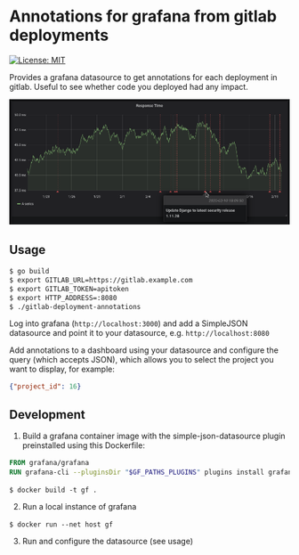 # Annotations for grafana from gitlab deployments

[![License: MIT](https://img.shields.io/badge/License-MIT-yellow.svg)](https://opensource.org/licenses/MIT)

Provides a grafana datasource to get annotations for each deployment in
gitlab. Useful to see whether code you deployed had any impact.

![Screenshot](extra/screenshot.png)

## Usage

```shell
$ go build
$ export GITLAB_URL=https://gitlab.example.com
$ export GITLAB_TOKEN=apitoken 
$ export HTTP_ADDRESS=:8080
$ ./gitlab-deployment-annotations
```

Log into grafana (`http://localhost:3000`) and add a SimpleJSON datasource
and point it to your datasource, e.g. ``http://localhost:8080``

Add annotations to a dashboard using your datasource and configure the query
(which accepts JSON), which allows you to select the project you want to
display, for example:

```json
{"project_id": 16}
```

## Development

1. Build a grafana container image with the simple-json-datasource plugin
preinstalled using this Dockerfile:

```Dockerfile
FROM grafana/grafana
RUN grafana-cli --pluginsDir "$GF_PATHS_PLUGINS" plugins install grafana-simple-json-datasource
```

`$ docker build -t gf .`

2. Run a local instance of grafana

`$ docker run --net host gf`

3. Run and configure the datasource (see usage)